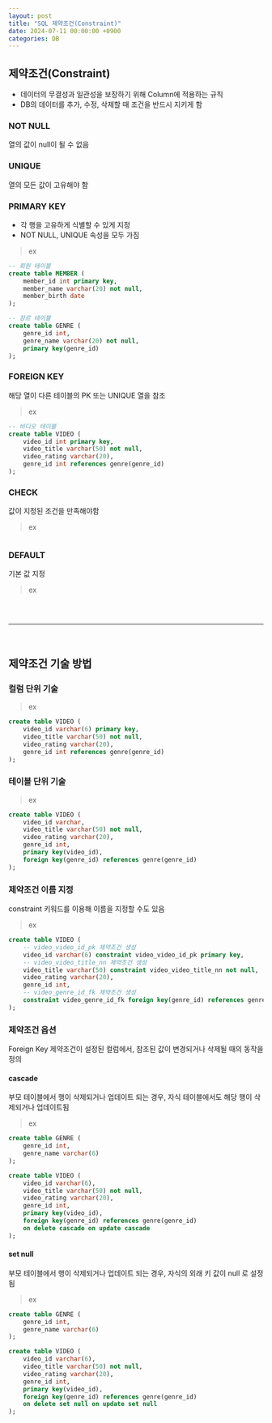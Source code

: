 ```yaml
---
layout: post
title: "SQL 제약조건(Constraint)"
date: 2024-07-11 00:00:00 +0900
categories: DB
---
```


## 제약조건(Constraint)

-   데이터의 무결성과 일관성을 보장하기 위해 Column에 적용하는 규칙
-   DB의 데이터를 추가, 수정, 삭제할 때 조건을 반드시 지키게 함

### NOT NULL

열의 값이 null이 될 수 없음

### UNIQUE

열의 모든 값이 고유해야 함

### PRIMARY KEY

-   각 행을 고유하게 식별할 수 있게 지정
-   NOT NULL, UNIQUE 속성을 모두 가짐

> ex

```sql
-- 회원 테이블
create table MEMBER (
    member_id int primary key,
    member_name varchar(20) not null,
    member_birth date
);

-- 장르 테이블
create table GENRE (
    genre_id int,
    genre_name varchar(20) not null,
    primary key(genre_id)
);
```

### FOREIGN KEY

해당 열이 다른 테이블의 PK 또는 UNIQUE 열을 참조

> ex

```sql
-- 비디오 테이블
create table VIDEO (
    video_id int primary key,
    video_title varchar(50) not null,
    video_rating varchar(20),
    genre_id int references genre(genre_id)
);
```

### CHECK

값이 지정된 조건을 만족해야함

> ex

```sql

```

### DEFAULT

기본 값 지정

> ex

```sql

```

<br>
<hr>
<br>

## 제약조건 기술 방법

### 컬럼 단위 기술

> ex

```sql
create table VIDEO (
    video_id varchar(6) primary key,
    video_title varchar(50) not null,
    video_rating varchar(20),
    genre_id int references genre(genre_id)
);
```

### 테이블 단위 기술

> ex

```sql
create table VIDEO (
    video_id varchar,
    video_title varchar(50) not null,
    video_rating varchar(20),
    genre_id int,
    primary key(video_id),
    foreign key(genre_id) references genre(genre_id)
);
```

### 제약조건 이름 지정

constraint 키워드를 이용해 이름을 지정할 수도 있음

> ex

```sql
create table VIDEO (
    -- video_video_id_pk 제약조건 생성
    video_id varchar(6) constraint video_video_id_pk primary key,
    -- video_video_title_nn 제약조건 생성
    video_title varchar(50) constraint video_video_title_nn not null,
    video_rating varchar(20),
    genre_id int,
    -- video_genre_id_fk 제약조건 생성
    constraint video_genre_id_fk foreign key(genre_id) references genre(genre_id)
);
```

### 제약조건 옵션

Foreign Key 제약조건이 설정된 컬럼에서, 참조된 값이 변경되거나 삭제될 때의 동작을 정의

#### cascade

부모 테이블에서 행이 삭제되거나 업데이트 되는 경우, 자식 테이블에서도 해당 행이 삭제되거나 업데이트됨

> ex

```sql
create table GENRE (
    genre_id int,
    genre_name varchar(6)
);

create table VIDEO (
    video_id varchar(6),
    video_title varchar(50) not null,
    video_rating varchar(20),
    genre_id int,
    primary key(video_id),
    foreign key(genre_id) references genre(genre_id)
    on delete cascade on update cascade
);
```

#### set null

부모 테이블에서 행이 삭제되거나 업데이트 되는 경우, 자식의 외래 키 값이 null 로 설정됨

> ex

```sql
create table GENRE (
    genre_id int,
    genre_name varchar(6)
);

create table VIDEO (
    video_id varchar(6),
    video_title varchar(50) not null,
    video_rating varchar(20),
    genre_id int,
    primary key(video_id),
    foreign key(genre_id) references genre(genre_id)
    on delete set null on update set null
);
```
